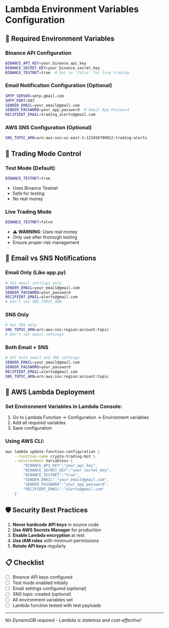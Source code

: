 # Lambda Environment Variables Configuration

## 🔧 Required Environment Variables

### **Binance API Configuration**
```bash
BINANCE_API_KEY=your_binance_api_key
BINANCE_SECRET_KEY=your_binance_secret_key
BINANCE_TESTNET=true  # Set to 'false' for live trading
```

### **Email Notification Configuration (Optional)**
```bash
SMTP_SERVER=smtp.gmail.com
SMTP_PORT=587
SENDER_EMAIL=your_email@gmail.com
SENDER_PASSWORD=your_app_password  # Gmail App Password
RECIPIENT_EMAIL=trading_alerts@gmail.com
```

### **AWS SNS Configuration (Optional)**
```bash
SNS_TOPIC_ARN=arn:aws:sns:us-east-1:123456789012:trading-alerts
```

## 🎯 Trading Mode Control

### **Test Mode (Default)**
```bash
BINANCE_TESTNET=true
```
- Uses Binance Testnet
- Safe for testing
- No real money

### **Live Trading Mode**
```bash
BINANCE_TESTNET=false
```
- ⚠️ **WARNING**: Uses real money
- Only use after thorough testing
- Ensure proper risk management

## 📧 Email vs SNS Notifications

### **Email Only (Like app.py)**
```bash
# Set email settings only
SENDER_EMAIL=your_email@gmail.com
SENDER_PASSWORD=your_password
RECIPIENT_EMAIL=alerts@gmail.com
# Don't set SNS_TOPIC_ARN
```

### **SNS Only**
```bash
# Set SNS only
SNS_TOPIC_ARN=arn:aws:sns:region:account:topic
# Don't set email settings
```

### **Both Email + SNS**
```bash
# Set both email and SNS settings
SENDER_EMAIL=your_email@gmail.com
SENDER_PASSWORD=your_password
RECIPIENT_EMAIL=alerts@gmail.com
SNS_TOPIC_ARN=arn:aws:sns:region:account:topic
```

## 🚀 AWS Lambda Deployment

### **Set Environment Variables in Lambda Console:**
1. Go to Lambda Function → Configuration → Environment variables
2. Add all required variables
3. Save configuration

### **Using AWS CLI:**
```bash
aws lambda update-function-configuration \
    --function-name crypto-trading-bot \
    --environment Variables='{
        "BINANCE_API_KEY":"your_api_key",
        "BINANCE_SECRET_KEY":"your_secret_key",
        "BINANCE_TESTNET":"true",
        "SENDER_EMAIL":"your_email@gmail.com",
        "SENDER_PASSWORD":"your_app_password",
        "RECIPIENT_EMAIL":"alerts@gmail.com"
    }'
```

## 🛡️ Security Best Practices

1. **Never hardcode API keys** in source code
2. **Use AWS Secrets Manager** for production
3. **Enable Lambda encryption** at rest
4. **Use IAM roles** with minimum permissions
5. **Rotate API keys** regularly

## 📋 Checklist

- [ ] Binance API keys configured
- [ ] Test mode enabled initially  
- [ ] Email settings configured (optional)
- [ ] SNS topic created (optional)
- [ ] All environment variables set
- [ ] Lambda function tested with test payloads

---
*No DynamoDB required - Lambda is stateless and cost-effective!*
